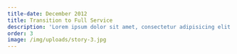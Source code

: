 ```yaml
---
title-date: December 2012
title: Transition to Full Service
description: 'Lorem ipsum dolor sit amet, consectetur adipisicing elit. Sunt ut voluptatum eius sapiente, totam reiciendis temporibus qui quibusdam, recusandae sit vero unde, sed, incidunt et ea quo dolore laudantium consectetur!'
order: 3
image: /img/uploads/story-3.jpg
---
```

